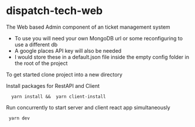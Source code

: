 # dispatch-tech-web

The Web based Admin component of an ticket management system

  * To use you will need your own MongoDB url or some reconfiguring to use a different db 
  * A google places API key will also be needed
  * I would store these in a default.json file inside the empty config folder in the root of the project

To get started clone project into a new directory

Install packages for RestAPI and Client

```
  yarn install &&  yarn client-install
```
 
 Run concurrently to start server and client react app simultaneously
 
 ```
  yarn dev 
 ```
 
